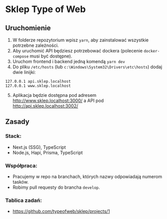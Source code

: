 # Sklep Type of Web

## Uruchomienie
1. W folderze repozytorium wpisz `yarn`, aby zainstalować wszystkie potrzebne zależności.
2. Aby uruchomić API będziesz potrzebować dockera (polecenie `docker-compose` musi być dostępne).
3. Uruchom frontend i backend jedną komendą `yarn dev`
4. Do pliku `/etc/hosts` (lub `c:\Windows\System32\Drivers\etc\hosts`) dodaj dwie linijki:
```
127.0.0.1 api.sklep.localhost
127.0.0.1 www.sklep.localhost
```
5. Aplikacja będzie dostępna pod adresem http://www.sklep.localhost:3000/ a API pod http://api.sklep.localhost:3002/

## Zasady

### Stack:
- Next.js (SSG), TypeScript
- Node.js, Hapi, Prisma, TypeScript

### Współpraca:
- Pracujemy w repo na branchach, których nazwy odpowiadają numerom tasków.
- Robimy pull requesty do brancha `develop`.

### Tablica zadań:
- <https://github.com/typeofweb/sklep/projects/1>
